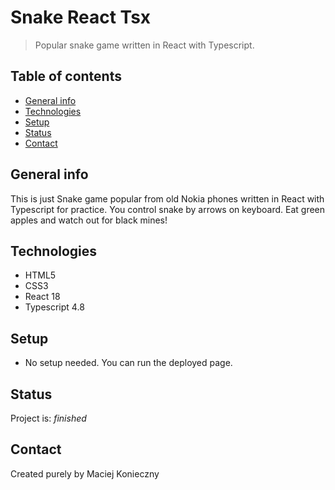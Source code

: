 # Snake React Tsx

> Popular snake game written in React with Typescript.

## Table of contents

- [General info](#general-info)
- [Technologies](#technologies)
- [Setup](#setup)
- [Status](#status)
- [Contact](#contact)

## General info

This is just Snake game popular from old Nokia phones written in React with Typescript for practice. You control snake by arrows on keyboard. Eat green apples and watch out for black mines!

## Technologies

- HTML5
- CSS3
- React 18
- Typescript 4.8

## Setup

- No setup needed. You can run the deployed page.

## Status

Project is: _finished_

## Contact

Created purely by Maciej Konieczny
